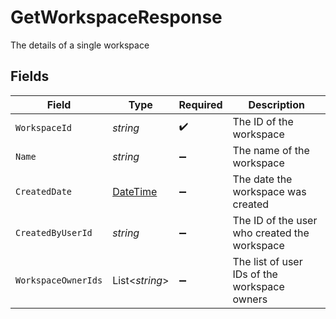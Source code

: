 # GetWorkspaceResponse

The details of a single workspace


## Fields

| Field                                                                                 | Type                                                                                  | Required                                                                              | Description                                                                           |
| ------------------------------------------------------------------------------------- | ------------------------------------------------------------------------------------- | ------------------------------------------------------------------------------------- | ------------------------------------------------------------------------------------- |
| `WorkspaceId`                                                                         | *string*                                                                              | :heavy_check_mark:                                                                    | The ID of the workspace                                                               |
| `Name`                                                                                | *string*                                                                              | :heavy_minus_sign:                                                                    | The name of the workspace                                                             |
| `CreatedDate`                                                                         | [DateTime](https://learn.microsoft.com/en-us/dotnet/api/system.datetime?view=net-5.0) | :heavy_minus_sign:                                                                    | The date the workspace was created                                                    |
| `CreatedByUserId`                                                                     | *string*                                                                              | :heavy_minus_sign:                                                                    | The ID of the user who created the workspace                                          |
| `WorkspaceOwnerIds`                                                                   | List<*string*>                                                                        | :heavy_minus_sign:                                                                    | The list of user IDs of the workspace owners                                          |